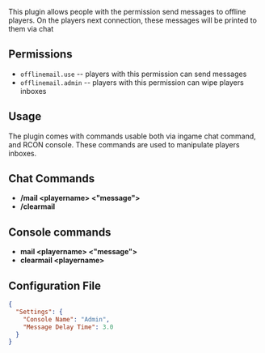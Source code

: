This plugin allows people with the permission send messages to offline players. On the players next connection, these messages will be printed to them via chat

## Permissions
- `offlinemail.use` -- players with this permission can send messages
- `offlinemail.admin` -- players with this permission can wipe players inboxes

## Usage
The plugin comes with commands usable both via ingame chat command, and RCON console. These commands are used to manipulate players inboxes.

## Chat Commands
- **/mail \<playername\> <"message">**
- **/clearmail <playername>**

## Console commands
- **mail \<playername\> <"message">**
- **clearmail \<playername\>**

## Configuration File
```json
{
  "Settings": {
    "Console Name": "Admin",
    "Message Delay Time": 3.0
  }
}
```
